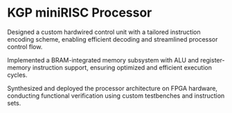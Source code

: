 # KGP miniRISC Processor
Designed a custom hardwired control unit with a tailored instruction encoding scheme, enabling efficient decoding and streamlined processor control flow. 

Implemented a BRAM-integrated memory subsystem with ALU and register-memory instruction support, ensuring optimized and efficient execution cycles. 

Synthesized and deployed the processor architecture on FPGA hardware, conducting functional verification using custom testbenches and instruction sets. 
